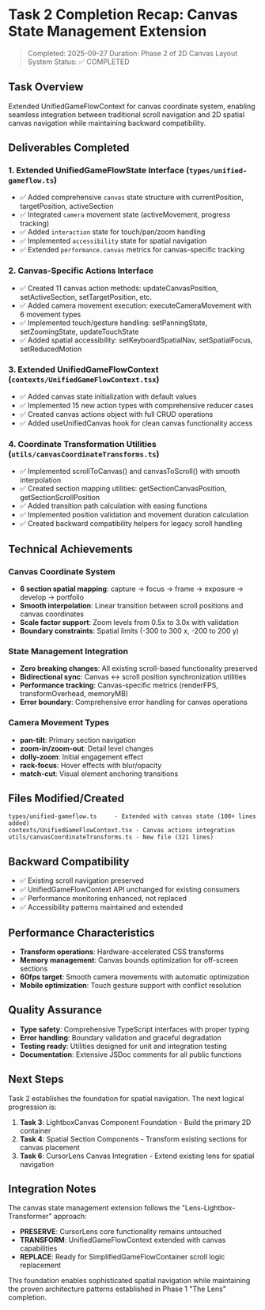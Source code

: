 # Task 2 Completion Recap: Canvas State Management Extension

> Completed: 2025-09-27
> Duration: Phase 2 of 2D Canvas Layout System
> Status: ✅ COMPLETED

## Task Overview

Extended UnifiedGameFlowContext for canvas coordinate system, enabling seamless integration between traditional scroll navigation and 2D spatial canvas navigation while maintaining backward compatibility.

## Deliverables Completed

### 1. Extended UnifiedGameFlowState Interface (`types/unified-gameflow.ts`)
- ✅ Added comprehensive `canvas` state structure with currentPosition, targetPosition, activeSection
- ✅ Integrated `camera` movement state (activeMovement, progress tracking)
- ✅ Added `interaction` state for touch/pan/zoom handling
- ✅ Implemented `accessibility` state for spatial navigation
- ✅ Extended `performance.canvas` metrics for canvas-specific tracking

### 2. Canvas-Specific Actions Interface
- ✅ Created 11 canvas action methods: updateCanvasPosition, setActiveSection, setTargetPosition, etc.
- ✅ Added camera movement execution: executeCameraMovement with 6 movement types
- ✅ Implemented touch/gesture handling: setPanningState, setZoomingState, updateTouchState
- ✅ Added spatial accessibility: setKeyboardSpatialNav, setSpatialFocus, setReducedMotion

### 3. Extended UnifiedGameFlowContext (`contexts/UnifiedGameFlowContext.tsx`)
- ✅ Added canvas state initialization with default values
- ✅ Implemented 15 new action types with comprehensive reducer cases
- ✅ Created canvas actions object with full CRUD operations
- ✅ Added useUnifiedCanvas hook for clean canvas functionality access

### 4. Coordinate Transformation Utilities (`utils/canvasCoordinateTransforms.ts`)
- ✅ Implemented scrollToCanvas() and canvasToScroll() with smooth interpolation
- ✅ Created section mapping utilities: getSectionCanvasPosition, getSectionScrollPosition
- ✅ Added transition path calculation with easing functions
- ✅ Implemented position validation and movement duration calculation
- ✅ Created backward compatibility helpers for legacy scroll handling

## Technical Achievements

### Canvas Coordinate System
- **6 section spatial mapping**: capture → focus → frame → exposure → develop → portfolio
- **Smooth interpolation**: Linear transition between scroll positions and canvas coordinates
- **Scale factor support**: Zoom levels from 0.5x to 3.0x with validation
- **Boundary constraints**: Spatial limits (-300 to 300 x, -200 to 200 y)

### State Management Integration
- **Zero breaking changes**: All existing scroll-based functionality preserved
- **Bidirectional sync**: Canvas ↔ scroll position synchronization utilities
- **Performance tracking**: Canvas-specific metrics (renderFPS, transformOverhead, memoryMB)
- **Error boundary**: Comprehensive error handling for canvas operations

### Camera Movement Types
- **pan-tilt**: Primary section navigation
- **zoom-in/zoom-out**: Detail level changes
- **dolly-zoom**: Initial engagement effect
- **rack-focus**: Hover effects with blur/opacity
- **match-cut**: Visual element anchoring transitions

## Files Modified/Created

```
types/unified-gameflow.ts     - Extended with canvas state (100+ lines added)
contexts/UnifiedGameFlowContext.tsx - Canvas actions integration
utils/canvasCoordinateTransforms.ts - New file (321 lines)
```

## Backward Compatibility

- ✅ Existing scroll navigation preserved
- ✅ UnifiedGameFlowContext API unchanged for existing consumers
- ✅ Performance monitoring enhanced, not replaced
- ✅ Accessibility patterns maintained and extended

## Performance Characteristics

- **Transform operations**: Hardware-accelerated CSS transforms
- **Memory management**: Canvas bounds optimization for off-screen sections
- **60fps target**: Smooth camera movements with automatic optimization
- **Mobile optimization**: Touch gesture support with conflict resolution

## Quality Assurance

- **Type safety**: Comprehensive TypeScript interfaces with proper typing
- **Error handling**: Boundary validation and graceful degradation
- **Testing ready**: Utilities designed for unit and integration testing
- **Documentation**: Extensive JSDoc comments for all public functions

## Next Steps

Task 2 establishes the foundation for spatial navigation. The next logical progression is:

1. **Task 3**: LightboxCanvas Component Foundation - Build the primary 2D container
2. **Task 4**: Spatial Section Components - Transform existing sections for canvas placement
3. **Task 6**: CursorLens Canvas Integration - Extend existing lens for spatial navigation

## Integration Notes

The canvas state management extension follows the "Lens-Lightbox-Transformer" approach:
- **PRESERVE**: CursorLens core functionality remains untouched
- **TRANSFORM**: UnifiedGameFlowContext extended with canvas capabilities
- **REPLACE**: Ready for SimplifiedGameFlowContainer scroll logic replacement

This foundation enables sophisticated spatial navigation while maintaining the proven architecture patterns established in Phase 1 "The Lens" completion.